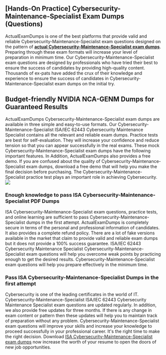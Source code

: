 ## **[Hands-On Practice] Cybersecurity-Maintenance-Specialist Exam Dumps (Questions)**

  
ActualExamDumps is one of the best platforms that provide valid and reliable Cybersecurity-Maintenance-Specialist exam questions designed on the pattern of **[actual Cybersecurity-Maintenance-Specialist exam dumps](https://actualexamdumps.com/cybersecurity-maintenance-specialist.html)**. Preparing through these exam formats will increase your level of preparation in minimum time. Our Cybersecurity-Maintenance-Specialist exam questions are designed by professionals who have tried their best to ensure the success of candidates by providing high-quality content. Thousands of ex-pats have added the crux of their knowledge and experience to ensure the success of candidates in Cybersecurity-Maintenance-Specialist exam dumps on the initial try.  

## **Budget-friendly NVIDIA NCA-GENM Dumps for Guaranteed Results**

  
ActualExamDumps Cybersecurity-Maintenance-Specialist exam dumps are available in three simple and easy-to-use formats. Our Cybersecurity-Maintenance-Specialist ISA/IEC 62443 Cybersecurity Maintenance Specialist contains all the relevant and reliable exam dumps. Practice tests are best for self-evaluation. They will increase your confidence and reduce tension so that you can appear successfully in the real exams. These mock Cybersecurity-Maintenance-Specialist exam dumps have the following important features. In Addition, ActualExamDumps also provides a free demo. If you are confused about the quality of Cybersecurity-Maintenance-Specialist exam dumps, download a free demo that will help you make the final decision before purchasing. The Cybersecurity-Maintenance-Specialist practice test plays an important role in achieving Cybersecurity.[![](https://actualexamdumps.com/wp-content/uploads/2024/11/ActualExamDumps.png)](https://actualexamdumps.com/cybersecurity-maintenance-specialist.html)  

### **Enough knowledge to pass ISA Cybersecurity-Maintenance-Specialist PDF Dumps**

  
ISA Cybersecurity-Maintenance-Specialist exam questions, practice tests, and online learning are sufficient to pass Cybersecurity-Maintenance-Specialist dumps in the first attempt. ActualExamDumps is completely secure in terms of the personal and professional information of candidates. It also provides a complete refund policy. There are a lot of fake versions available in the market that claim to provide valid and reliable exam dumps but it does not provide a 100% success guarantee. ISA/IEC 62443 Cybersecurity Maintenance Specialist Cybersecurity-Maintenance-Specialist exam questions will help you overcome weak points by practicing enough to get the desired results. Cybersecurity-Maintenance-Specialist exam questions will help you prepare effectively in the minimum time.  

### **Pass ISA Cybersecurity-Maintenance-Specialist Dumps in the first attempt**

  
Cybersecurity is one of the leading certificates in the world of IT. Cybersecurity-Maintenance-Specialist ISA/IEC 62443 Cybersecurity Maintenance Specialist exam questions are updated regularly. In addition, we also provide free updates for three months. If there is any change in exam content or pattern then these updates will help you to maintain track of preparation without any problem. Cybersecurity-Maintenance-Specialist exam questions will improve your skills and increase your knowledge to proceed successfully in your professional career. It's the right time to make the right decision. Download [ISA Cybersecurity-Maintenance-Specialist exam dumps](https://actualexamdumps.com/) now increase the worth of your resume to open the doors of new job opportunities.
